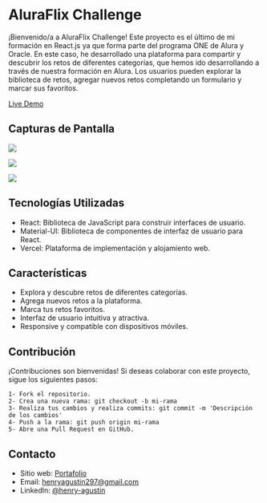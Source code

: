 # AluraFlix Challenge

¡Bienvenido/a a AluraFlix Challenge! Este proyecto es el último de mi formación en React.js ya que forma parte del programa ONE de Alura y Oracle. En este caso, he desarrollado una plataforma para compartir y descubrir los retos de diferentes categorías, que hemos ido desarrollando a través de nuestra formación en Alura. Los usuarios pueden explorar la biblioteca de retos, agregar nuevos retos completando un formulario y marcar sus favoritos.

[Live Demo](https://alura-flix-challenge.vercel.app/)

## Capturas de Pantalla

![](https://i.imgur.com/CfISCcG.png)

![](https://i.imgur.com/QRejtz1.png)

![](https://i.imgur.com/ybbwHVt.png)

## Tecnologías Utilizadas

- React: Biblioteca de JavaScript para construir interfaces de usuario.
- Material-UI: Biblioteca de componentes de interfaz de usuario para React.
- Vercel: Plataforma de implementación y alojamiento web.

## Características

- Explora y descubre retos de diferentes categorías.
- Agrega nuevos retos a la plataforma.
- Marca tus retos favoritos.
- Interfaz de usuario intuitiva y atractiva.
- Responsive y compatible con dispositivos móviles.

## Contribución

¡Contribuciones son bienvenidas! Si deseas colaborar con este proyecto, sigue los siguientes pasos:

    1- Fork el repositorio.
    2- Crea una nueva rama: git checkout -b mi-rama
    3- Realiza tus cambios y realiza commits: git commit -m 'Descripción de los cambios'
    4- Push a la rama: git push origin mi-rama
    5- Abre una Pull Request en GitHub.

## Contacto

- Sitio web: [Portafolio](https://lexcode1227.github.io/personal-portfolio/) 
- Email: [henryagustin297@gmail.com](mailto:henryagustin297@gmail.com)
- LinkedIn: [@henry-agustin](https://www.linkedin.com/in/henry-agustin-/)
